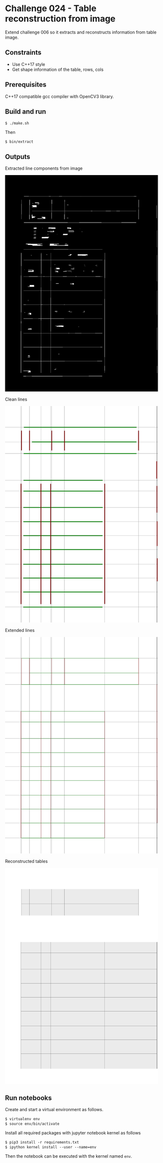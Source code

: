 # Challenge 024 - Table reconstruction from image

Extend challenge 006 so it extracts and reconstructs information 
from table image.

## Constraints

- Use C++17 style
- Get shape information of the table, rows, cols

## Prerequisites

C++17 compatible gcc compiler with OpenCV3 library.

## Build and run

```
$ ./make.sh
```

Then

```
$ bin/extract
```

## Outputs

Extracted line components from image 

![1](data/lines.jpg)

Clean lines

![2](data/lines-filtered.jpg)

Extended lines 

![3](data/lines-extended.jpg)

Reconstructed tables

![4](data/tables.jpg)


## Run notebooks

Create and start a virtual environment as follows.

```
$ virtualenv env
$ source env/bin/activate
```

Install all required packages with jupyter notebook kernel as follows

```
$ pip3 install -r requirements.txt
$ ipython kernel install --user --name=env
```

Then the notebook can be executed with the kernel named `env`.
